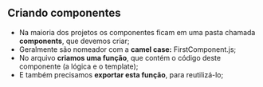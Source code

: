 ## Criando componentes

- Na maioria dos projetos os componentes ficam em uma pasta chamada **components**, que devemos criar;
- Geralmente são nomeador com a **camel case:** FirstComponent.js;
- No arquivo **criamos uma função**, que contém o código deste componente (a lógica e o template);
- E também precisamos **exportar esta função**, para reutilizá-lo;